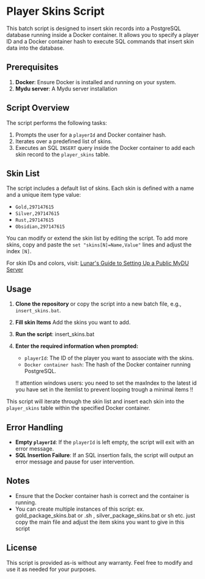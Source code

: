 # Player Skins Script

This batch script is designed to insert skin records into a PostgreSQL database running inside a Docker container. It allows you to specify a player ID and a Docker container hash to execute SQL commands that insert skin data into the database.

## Prerequisites

1. **Docker**: Ensure Docker is installed and running on your system.
2. **Mydu server**: A Mydu server installation

## Script Overview

The script performs the following tasks:

1. Prompts the user for a `playerId` and Docker container hash.
2. Iterates over a predefined list of skins.
3. Executes an SQL `INSERT` query inside the Docker container to add each skin record to the `player_skins` table.

## Skin List

The script includes a default list of skins. Each skin is defined with a name and a unique item type value:
- `Gold,297147615`
- `Silver,297147615`
- `Rust,297147615`
- `Obsidian,297147615`

You can modify or extend the skin list by editing the script. To add more skins, copy and paste the `set "skins[N]=Name,Value"` lines and adjust the index `[N]`.

For skin IDs and colors, visit: [Lunar's Guide to Setting Up a Public MyDU Server](https://thesettlers.notion.site/Lunar-s-guide-to-setting-up-a-public-MyDU-server-at-home-35e35bfa048644a7ba50abb6ab2e5eb7)

## Usage

1. **Clone the repository** or copy the script into a new batch file, e.g., `insert_skins.bat`.

2. **Fill skin Items**
   Add the skins you want to add.

3. **Run the script**:
    insert_skins.bat 

4. **Enter the required information when prompted:**
   - `playerId`: The ID of the player you want to associate with the skins.
   - `Docker container hash`: The hash of the Docker container running PostgreSQL.

   !! attention windows users: you need to set the maxIndex to the latest id you have set in the itemlist to prevent looping trough a minimal items !!

This script will iterate through the skin list and insert each skin into the `player_skins` table within the specified Docker container.

## Error Handling

- **Empty `playerId`**: If the `playerId` is left empty, the script will exit with an error message.
- **SQL Insertion Failure**: If an SQL insertion fails, the script will output an error message and pause for user intervention.

## Notes

- Ensure that the Docker container hash is correct and the container is running.
- You can create multiple instances of this script: ex. gold_package_skins.bat or .sh , silver_package_skins.bat or sh etc. just copy the main file and adjust the item skins you want to give in this script

## License

This script is provided as-is without any warranty. Feel free to modify and use it as needed for your purposes.






